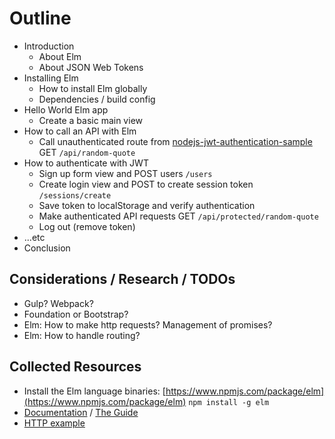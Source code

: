 # Outline

- Introduction
    - About Elm
    - About JSON Web Tokens
- Installing Elm
    - How to install Elm globally
    - Dependencies / build config
- Hello World Elm app 
    - Create a basic main view
- How to call an API with Elm
    - Call unauthenticated route from [nodejs-jwt-authentication-sample](https://github.com/auth0-blog/nodejs-jwt-authentication-sample) GET `/api/random-quote`
- How to authenticate with JWT
    - Sign up form view and POST users `/users`
    - Create login view and POST to create session token `/sessions/create`
    - Save token to localStorage and verify authentication
    - Make authenticated API requests GET `/api/protected/random-quote`
    - Log out (remove token)
- ...etc
- Conclusion

## Considerations / Research / TODOs

- Gulp? Webpack?
- Foundation or Bootstrap?
- Elm: How to make http requests? Management of promises?
- Elm: How to handle routing?

## Collected Resources

- Install the Elm language binaries: [https://www.npmjs.com/package/elm](https://www.npmjs.com/package/elm) `npm install -g elm`
- [Documentation](http://elm-lang.org/docs) / [The Guide](http://guide.elm-lang.org/)
- [HTTP example](http://elm-lang.org/examples/http)